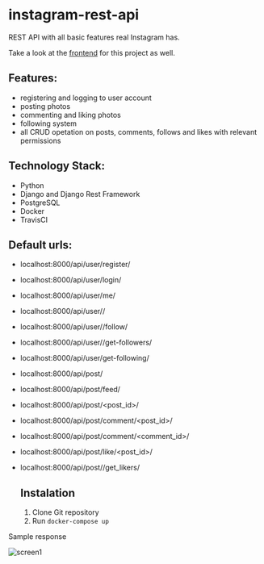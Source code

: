 # instagram-rest-api

REST API with all basic features real Instagram has.

Take a look at the [frontend](https://github.com/konradgalczynski07/react-instagram) for this project as well.

## Features:

-   registering and logging to user account
-   posting photos
-   commenting and liking photos
-   following system
-   all CRUD opetation on posts, comments, follows and likes with relevant permissions

## Technology Stack:

-   Python
-   Django and Django Rest Framework
-   PostgreSQL
-   Docker
-   TravisCI

## Default urls:

- localhost:8000/api/user/register/
- localhost:8000/api/user/login/
- localhost:8000/api/user/me/
- localhost:8000/api/user/<username>/
- localhost:8000/api/user/<username>/follow/
- localhost:8000/api/user/<username>/get-followers/
- localhost:8000/api/user/<username>get-following/
- localhost:8000/api/post/
- localhost:8000/api/post/feed/
- localhost:8000/api/post/<post_id>/
- localhost:8000/api/post/comment/<post_id>/
- localhost:8000/api/post/comment/<comment_id>/
- localhost:8000/api/post/like/<post_id>/
- localhost:8000/api/post/<id>/get_likers/
  
  ## Instalation
  1. Clone Git repository
  2. Run `docker-compose up`



Sample response

![screen1](https://scontent-waw1-1.xx.fbcdn.net/v/t1.15752-0/p480x480/51495564_728276204221344_982331429448843264_n.png?_nc_cat=100&_nc_ht=scontent-waw1-1.xx&oh=07b5f711452945557fc6a40959a1f912&oe=5CEE15D7)
